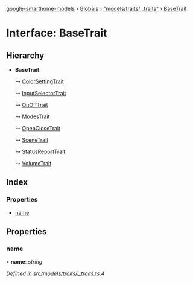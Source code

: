 [google-smarthome-models](../README.md) › [Globals](../globals.md) › ["models/traits/i_traits"](../modules/_models_traits_i_traits_.md) › [BaseTrait](_models_traits_i_traits_.basetrait.md)

# Interface: BaseTrait

## Hierarchy

* **BaseTrait**

  ↳ [ColorSettingTrait](_models_traits_i_traits_.colorsettingtrait.md)

  ↳ [InputSelectorTrait](_models_traits_i_traits_.inputselectortrait.md)

  ↳ [OnOffTrait](_models_traits_i_traits_.onofftrait.md)

  ↳ [ModesTrait](_models_traits_i_traits_.modestrait.md)

  ↳ [OpenCloseTrait](_models_traits_i_traits_.openclosetrait.md)

  ↳ [SceneTrait](_models_traits_i_traits_.scenetrait.md)

  ↳ [StatusReportTrait](_models_traits_i_traits_.statusreporttrait.md)

  ↳ [VolumeTrait](_models_traits_i_traits_.volumetrait.md)

## Index

### Properties

* [name](_models_traits_i_traits_.basetrait.md#name)

## Properties

###  name

• **name**: *string*

*Defined in [src/models/traits/i_traits.ts:4](https://github.com/galactic1969/google-smarthome-models/blob/633871f/src/models/traits/i_traits.ts#L4)*
